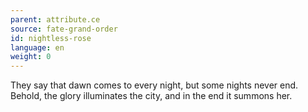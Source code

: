 ```yaml
---
parent: attribute.ce
source: fate-grand-order
id: nightless-rose
language: en
weight: 0
---
```


They say that dawn comes to every night, but some nights never end.
Behold, the glory illuminates the city, and in the end it summons her.
